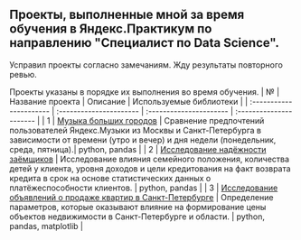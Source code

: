 
 ## Проекты, выполненные мной за время обучения в Яндекс.Практикум по направлению "Специалист по Data Science".
 
 Усправил проекты согласно замечаниям. Жду результаты повторного ревью.
 
 Проекты указаны в порядке их выполнения во время обучения.
| № | Название проекта | Описание | Используемые библиотеки | 
| :---------------------- | :---------------------- | :---------------------- | :---------------------- |
| 1 | [Музыка больших городов](https://github.com/Lodiur93/yandex_praktikum_projects/tree/main/Проект%20%231.%20Музыка%20больших%20городов) | Сравнение предпочтений пользователей Яндекс.Музыки из Москвы и Санкт-Петербурга в зависимости от времени (утро и вечер) и дня недели (понедельник, среда, пятница).| python, pandas |
| 2 | [Исследование надёжности заёмщиков](https://github.com/Lodiur93/yandex_praktikum_projects/tree/main/Проект%20%232.%20Исследование%20надёжности%20заёмщиков) | Исследование влияния семейного положения, количества детей у клиента, уровня доходов и цели кредитования на факт возврата кредита в срок на основе статистических данных о платёжеспособности клиентов. | python, pandas |
| 3 | [Исследование объявлений о продаже квартир в Санкт-Петербурге](https://github.com/Lodiur93/yandex_praktikum_projects/tree/main/Проект%20%233.%20Исследование%20объявлений%20о%20продаже%20квартир%20в%20Санкт-Петербурге) | Определение параметров, которые оказывают влияние на формирование цены объектов недвижимости в Санкт-Петербурге и области. | python, pandas, matplotlib |
